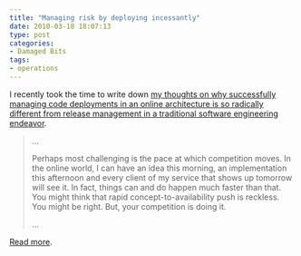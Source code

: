 ```yaml
---
title: "Managing risk by deploying incessantly"
date: 2010-03-18 18:07:13
type: post
categories:
- Damaged Bits
tags:
- operations
---
```


<p>I recently took the time to write down <a href="http://omniti.com/seeds/online-application-deployment-reducing-risk">my thoughts on why successfully managing code deployments in an online architecture is so radically different from release management in a traditional software engineering endeavor</a>.</p>  <blockquote> <p>...</p> <p> Perhaps most challenging is the pace at which competition moves. In the online world, I can have an idea this morning, an implementation this afternoon and every client of my service that shows up tomorrow will see it. In fact, things can and do happen much faster than that. You might think that rapid concept-to-availability push is reckless. You might be right. But, your competition is doing it. </p> <p>...</p> </blockquote>  <p><a href="http://omniti.com/seeds/online-application-deployment-reducing-risk">Read more</a>.</p>
